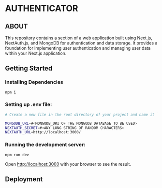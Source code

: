 # AUTHENTICATOR

## ABOUT

This repository contains a section of a web application built using Next.js, NextAuth.js, and MongoDB for authentication and data storage. It provides a foundation for implementing user authentication and managing user data within your Next.js application.

## Getting Started

### Installing Dependencies

```bash
npm i
```

### Setting up .env file:

```bash
# Create a new file in the root directory of your project and name it `.env`, add the following content into it.

MONGODB_URI=#<MONGODB_URI OF THE MONGODB DATABASE TO BE USED>
NEXTAUTH_SECRET=#<ANY LONG STRING OF RANDOM CHARACTERS>
NEXTAUTH_URL=http://localhost:3000/

```

### Running the development server:

```bash
npm run dev
```

Open [http://localhost:3000](http://localhost:3000) with your browser to see the result.

## Deployment
